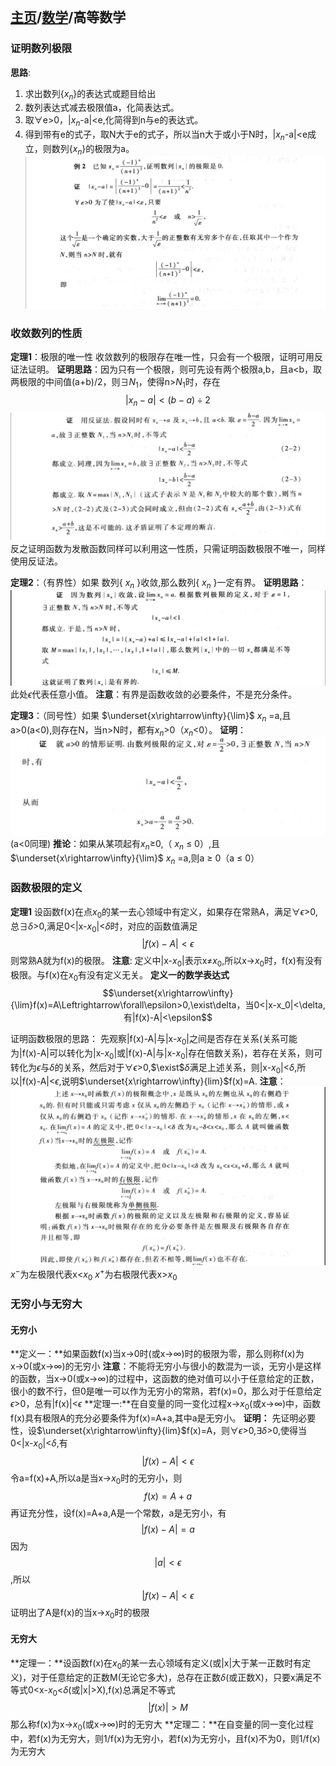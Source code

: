 <head>
    <script src="https://cdn.mathjax.org/mathjax/latest/MathJax.js?config=TeX-AMS-MML_HTMLorMML" type="text/javascript"></script>
    <script type="text/x-mathjax-config">
        MathJax.Hub.Config({
            tex2jax: {
            skipTags: ['script', 'noscript', 'style', 'textarea', 'pre'],
            inlineMath: [['$','$']]
            }
        });
    </script>
</head>

## [主页](../README.md)/[数学](./readme.md)/高等数学
### 证明数列极限
**思路**:
1. 求出数列{$x_n$}的表达式或题目给出
2. 数列表达式减去极限值a，化简表达式。
3. 取$\forall$e>0，|$x_n$-a|<e,化简得到n与e的表达式。
4. 得到带有e的式子，取N大于e的式子，所以当n大于或小于N时，|$x_n$-a|<e成立，则数列{$x_n$}的极限为a。
![](pic/Math1.png)

### 收敛数列的性质
**定理1**：极限的唯一性
收敛数列的极限存在唯一性，只会有一个极限，证明可用反证法证明。
**证明思路**：因为只有一个极限，则可先设有两个极限a,b，且a<b，取两极限的中间值(a+b)/2，则$\exists$$N_1$，使得n>$N_1$时，存在
$$|x_n-a|<(b-a)\div2$$
![](pic/Math2.png)
反之证明函数为发散函数同样可以利用这一性质，只需证明函数极限不唯一，同样使用反证法。

**定理2**：（有界性）如果 数列{ $x_n$ }收敛,那么数列{ $x_n$ }一定有界。
**证明思路**：![](pic/Math3.png)
此处$\epsilon$代表任意小值。
**注意**：有界是函数收敛的必要条件，不是充分条件。

**定理3**：（同号性）如果  $\underset{x\rightarrow\infty}{\lim}$ $x_n$ =a,且a>0(a<0),则存在N，当n>N时，都有$x_n$>0（$x_n$<0）。
**证明**：![](pic/Math4.png)(a<0同理)
**推论**：如果从某项起有$x_n$$\ge$0,（ $x_n$ $\le$ 0）,且        $\underset{x\rightarrow\infty}{\lim}$ $x_n$ =a,则a $\ge$ 0（a $\le$ 0）

### 函数极限的定义
**定理1**
设函数f(x)在点$x_0$的某一去心领域中有定义，如果存在常熟A，满足$\forall$$\epsilon$>0,总$\exists$$\delta$>0,满足0<|x-$x_0$|<$\delta$时，对应的函数值满足
$$|f(x)-A|<\epsilon$$
则常熟A就为f(x)的极限。
**注意**: 定义中|x-$x_0$|表示x$\neq$$x_0$,所以x$\rightarrow$$x_0$时，f(x)有没有极限。与f(x)在$x_0$有没有定义无关。
**定义一的数学表达式**
$$\underset{x\rightarrow\infty}{\lim}f(x)=A\Leftrightarrow\forall\epsilon>0,\exist\delta，当0<|x-x_0|<\delta,有|f(x)-A|<\epsilon$$

证明函数极限的思路：
先观察|f(x)-A|与|x-$x_0$|之间是否存在关系(关系可能为|f(x)-A|可以转化为|x-$x_0$|或|f(x)-A|与|x-$x_0$|存在倍数关系)，若存在关系，则可转化为$\epsilon$与$\delta$的关系，然后对于$\forall$$\epsilon$>0,$\exist$$\delta$满足上述关系，则|x-$x_0$|<$\delta$,所以|f(x)-A|<$\epsilon$,说明$\underset{x\rightarrow\infty}{lim}$f(x)=A.
**注意**：
![](pic/Math5.png)
$x^-$为左极限代表x<$x_0$
$x^+$为右极限代表x>$x_0$

### 无穷小与无穷大
#### 无穷小
**定义一：**如果函数f(x)当x$\rightarrow$0时(或x$\rightarrow$$\infty$)时的极限为零，那么则称f(x)为x$\rightarrow$0(或x$\rightarrow$$\infty$)的无穷小
**注意**：不能将无穷小与很小的数混为一谈，无穷小是这样的函数，当x$\rightarrow$0(或x$\rightarrow$$\infty$)的过程中，这函数的绝对值可以小于任意给定的正数，很小的数不行，但0是唯一可以作为无穷小的常熟，若f(x)=0，那么对于任意给定$\epsilon$>0，总有|f(x)|<$\epsilon$
**定理一:**在自变量的同一变化过程x$\rightarrow$$x_0$(或x$\rightarrow$$\infty$)中，函数f(x)具有极限A的充分必要条件为f(x)=A+a,其中a是无穷小。
**证明：**
先证明必要性，设$\underset{x\rightarrow\infty}{lim}$f(x)=A，则$\forall$$\epsilon$>0,$\exists$$\delta$>0,使得当0<|x-$x_0$|<$\delta$,有$$|f(x)-A|<\epsilon$$令a=f(x)+A,所以a是当x$\rightarrow$$x_0$时的无穷小，则$$f(x)=A+a$$
再证充分性，设f(x)=A+a,A是一个常数，a是无穷小，有$$|f(x)-A|=a$$
因为$$|a|<\epsilon$$,所以$$|f(x)-A|<\epsilon$$证明出了A是f(x)的当x$\rightarrow$$x_0$时的极限
#### 无穷大
**定理一：**设函数f(x)在$x_0$的某一去心领域有定义(或|x|大于某一正数时有定义)，对于任意给定的正数M(无论它多大)，总存在正数$\delta$(或正数X)，只要x满足不等式0<x-$x_0$<$\delta$(或|x|>X),f(x)总满足不等式$$|f(x)|>M$$
那么称f(x)为x$\rightarrow$$x_0$(或x$\rightarrow$$\infty$)时的无穷大
**定理二：**在自变量的同一变化过程中，若f(x)为无穷大，则1/f(x)为无穷小，若f(x)为无穷小，且f(x)不为0，则1/f(x)为无穷大